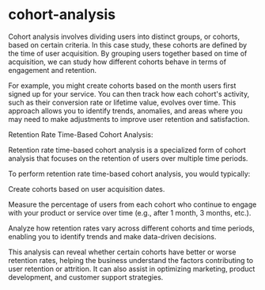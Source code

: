 # cohort-analysis
Cohort analysis involves dividing users into distinct groups, or cohorts, based on certain criteria. In this case study, these cohorts are defined by the time of user acquisition. By grouping users together based on time of acquisition, we can study how different cohorts behave in terms of engagement and retention.

For example, you might create cohorts based on the month users first signed up for your service. You can then track how each cohort's activity, such as their conversion rate or lifetime value, evolves over time. This approach allows you to identify trends, anomalies, and areas where you may need to make adjustments to improve user retention and satisfaction.

Retention Rate Time-Based Cohort Analysis:

Retention rate time-based cohort analysis is a specialized form of cohort analysis that focuses on the retention of users over multiple time periods.

To perform retention rate time-based cohort analysis, you would typically:

Create cohorts based on user acquisition dates.

Measure the percentage of users from each cohort who continue to engage with your product or service over time (e.g., after 1 month, 3 months, etc.).

Analyze how retention rates vary across different cohorts and time periods, enabling you to identify trends and make data-driven decisions.

This analysis can reveal whether certain cohorts have better or worse retention rates, helping the business understand the factors contributing to user retention or attrition. It can also assist in optimizing marketing, product development, and customer support strategies. 
